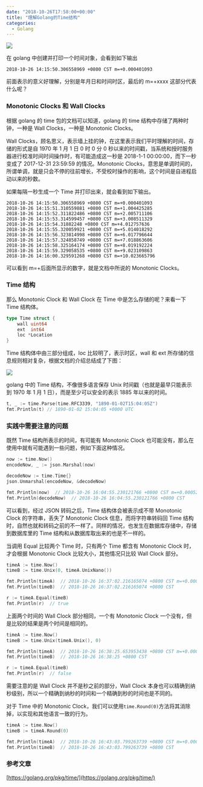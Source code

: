 ```yaml
---
date: "2018-10-26T17:58:00+00:00"
title: "理解Golang的Time结构"
categories:
  - Golang
---
```


![](/images/20181026_01.png)

在 golang 中创建并打印一个时间对象，会看到如下输出

```
2018-10-26 14:15:50.306558969 +0800 CST m=+0.000401093
```

前面表示的意义好理解，分别是年月日和时间时区，最后的 m=+xxxx 这部分代表什么呢？

<!-- more -->

### Monotonic Clocks 和 Wall Clocks

根据 golang 的 time 包的文档可以知道，golang 的 time 结构中存储了两种时钟，一种是 Wall Clocks，一种是 Monotonic Clocks。

Wall Clocks，顾名思义，表示墙上挂的钟，在这里表示我们平时理解的时间，存储的形式是自 1970 年 1 月 1 日 0 时 0 分 0 秒以来的时间戳，当系统和授时服务器进行校准时间时间操作时，有可能造成这一秒是 2018-1-1 00:00:00，而下一秒变成了 2017-12-31 23:59:59 的情况。Monotonic Clocks，意思是单调时间的，所谓单调，就是只会不停的往前增长，不受校时操作的影响，这个时间是自进程启动以来的秒数。

如果每隔一秒生成一个 Time 并打印出来，就会看到如下输出。

```
2018-10-26 14:15:50.306558969 +0800 CST m=+0.000401093
2018-10-26 14:15:51.310559881 +0800 CST m=+1.004425285
2018-10-26 14:15:52.311822486 +0800 CST m=+2.005711106
2018-10-26 14:15:53.314599457 +0800 CST m=+3.008511329
2018-10-26 14:15:54.31882248 +0800 CST m=+4.012757636
2018-10-26 14:15:55.320059921 +0800 CST m=+5.014018292
2018-10-26 14:15:56.323814998 +0800 CST m=+6.017796644
2018-10-26 14:15:57.324858749 +0800 CST m=+7.018863606
2018-10-26 14:15:58.325164174 +0800 CST m=+8.019192224
2018-10-26 14:15:59.329058535 +0800 CST m=+9.023109863
2018-10-26 14:16:00.329591268 +0800 CST m=+10.023665796
```

可以看到 m=+后面所显示的数字，就是文档中所说的 Monotonic Clocks。

### Time 结构

那么 Monotonic Clock 和 Wall Clock 在 Time 中是怎么存储的呢？来看一下 Time 结构体。

```go
type Time struct {
	wall uint64
	ext  int64
	loc *Location
}
```

Time 结构体中由三部分组成，loc 比较明了，表示时区，wall 和 ext 所存储的信息规则相对复杂，根据文档的介绍总结成了下图：

![](/images/20181026_02.jpg)

golang 中的 Time 结构，不像很多语言保存 Unix 时间戳（也就是最早只能表示到 1970 年 1 月 1 日），而是至少可以安全的表示 1885 年以来的时间。

```go
t, _ := time.Parse(time.RFC3339, "1890-01-02T15:04:05Z")
fmt.Println(t) // 1890-01-02 15:04:05 +0000 UTC
```

### 实践中需要注意的问题

既然 Time 结构所表示的时间，有可能有 Monotonic Clock 也可能没有，那么在使用中就有可能遇到一些问题，例如下面这种情况。

```go
now := time.Now()
encodeNow, _ := json.Marshal(now)

decodeNow := time.Time{}
json.Unmarshal(encodeNow, &decodeNow)

fmt.Println(now)  // 2018-10-26 16:04:55.230121766 +0800 CST m=+0.000520419
fmt.Println(decodeNow)  // 2018-10-26 16:04:55.230121766 +0800 CST
```

可以看到，经过 JSON 转码之后，Time 结构体会被表示成不带 Monotonic Clock 的字符串，丢失了 Monotonic Clock 信息，而将字符串转码回 Time 结构时，自然也就和转码之前的不一样了。同样的情况，也发生在数据库存储中，存储到数据库里的 Time 结构和从数据库取出来的也是不一样的。

当调用 Equal 比较两个 Time 时，只有两个 Time 都含有 Monotonic Clock 时，才会根据 Monotonic Clock 比较大小，其他情况只比较 Wall Clock 部分。

```go
timeA := time.Now()
timeB := time.Unix(0, timeA.UnixNano())

fmt.Println(timeA)  // 2018-10-26 16:37:02.216165074 +0800 CST m=+0.000363156
fmt.Println(timeB)  // 2018-10-26 16:37:02.216165074 +0800 CST

r := timeA.Equal(timeB)
fmt.Println(r)  // true
```

上面两个时间的 Wall Clock 部分相同，一个有 Monotonic Clock 一个没有，但是比较的结果是两个时间是相同的。

```go
timeA := time.Now()
timeB := time.Unix(timeA.Unix(), 0)

fmt.Println(timeA)  // 2018-10-26 16:38:25.653953438 +0800 CST m=+0.000364851
fmt.Println(timeB)  // 2018-10-26 16:38:25 +0800 CST

r := timeA.Equal(timeB)
fmt.Println(r)  // false
```

需要注意的是 Wall Clock 并不是秒之前的部分，Wall Clock 本身也可以精确到纳秒级别，所以一个精确到纳秒的时间和一个精确到秒的时间也是不同的。

对于 Time 中的 Monotonic Clock，我们可以使用`time.Round(0)`方法将其消除掉，以实现和其他语言一致的行为。

```go
timeA := time.Now()
timeB := timeA.Round(0)

fmt.Println(timeA)  // 2018-10-26 16:43:03.799263739 +0800 CST m=+0.000357758
fmt.Println(timeB)  // 2018-10-26 16:43:03.799263739 +0800 CST
```

### 参考文章

[https://golang.org/pkg/time/](https://golang.org/pkg/time/)
